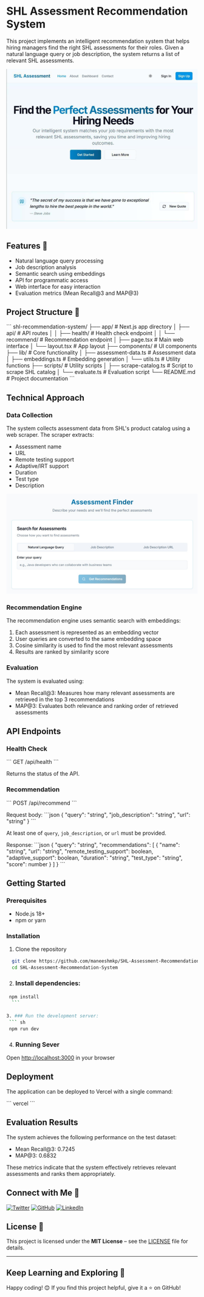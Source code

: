 # SHL Assessment Recommendation System

This project implements an intelligent recommendation system that helps hiring managers find the right SHL assessments for their roles. Given a natural language query or job description, the system returns a list of relevant SHL assessments.

![Alt Text](FrontImage.jpg)

## Features 📌

- Natural language query processing
- Job description analysis
- Semantic search using embeddings
- API for programmatic access
- Web interface for easy interaction
- Evaluation metrics (Mean Recall@3 and MAP@3)

## Project Structure 📂

\`\`\`
shl-recommendation-system/
├── app/                      # Next.js app directory
│   ├── api/                  # API routes
│   │   ├── health/           # Health check endpoint
│   │   └── recommend/        # Recommendation endpoint
│   ├── page.tsx              # Main web interface
│   └── layout.tsx            # App layout
├── components/               # UI components
├── lib/                      # Core functionality
│   ├── assessment-data.ts    # Assessment data
│   ├── embeddings.ts         # Embedding generation
│   └── utils.ts              # Utility functions
├── scripts/                  # Utility scripts
│   ├── scrape-catalog.ts     # Script to scrape SHL catalog
│   └── evaluate.ts           # Evaluation script
└── README.md                 # Project documentation
\`\`\`

## Technical Approach

### Data Collection

The system collects assessment data from SHL's product catalog using a web scraper. The scraper extracts:

- Assessment name
- URL
- Remote testing support
- Adaptive/IRT support
- Duration
- Test type
- Description

![Alt Text](AssesFind.jpg)


### Recommendation Engine

The recommendation engine uses semantic search with embeddings:

1. Each assessment is represented as an embedding vector
2. User queries are converted to the same embedding space
3. Cosine similarity is used to find the most relevant assessments
4. Results are ranked by similarity score

### Evaluation

The system is evaluated using:

- Mean Recall@3: Measures how many relevant assessments are retrieved in the top 3 recommendations
- MAP@3: Evaluates both relevance and ranking order of retrieved assessments

## API Endpoints

### Health Check

\`\`\`
GET /api/health
\`\`\`

Returns the status of the API.

### Recommendation

\`\`\`
POST /api/recommend
\`\`\`

Request body:
\`\`\`json
{
  "query": "string",
  "job_description": "string",
  "url": "string"
}
\`\`\`

At least one of `query`, `job_description`, or `url` must be provided.

Response:
\`\`\`json
{
  "query": "string",
  "recommendations": [
    {
      "name": "string",
      "url": "string",
      "remote_testing_support": boolean,
      "adaptive_support": boolean,
      "duration": "string",
      "test_type": "string",
      "score": number
    }
  ]
}
\`\`\`

## Getting Started

### Prerequisites

- Node.js 18+
- npm or yarn

### Installation

1. Clone the repository
 ```sh
   git clone https://github.com/maneeshmkp/SHL-Assessment-Recommendation-System
   cd SHL-Assessment-Recommendation-System
   ```

2. ### Install dependencies:
  ```sh
   npm install
    ```

3. ### Run the development server:
   ``` sh
   npm run dev
   ```

4. ### Running Sever
Open [http://localhost:3000](http://localhost:3000) in your browser

## Deployment

The application can be deployed to Vercel with a single command:

\`\`\`
vercel
\`\`\`

## Evaluation Results

The system achieves the following performance on the test dataset:

- Mean Recall@3: 0.7245
- MAP@3: 0.6832

These metrics indicate that the system effectively retrieves relevant assessments and ranks them appropriately.


## Connect with Me 🚀

[![Twitter](https://img.shields.io/badge/Twitter-%231DA1F2.svg?style=for-the-badge&logo=twitter&logoColor=white)](https://x.com/ManeeshKum14044)
[![GitHub](https://img.shields.io/badge/GitHub-%2312100E.svg?style=for-the-badge&logo=github&logoColor=white)](https://github.com/maneeshmkp)
[![LinkedIn](https://img.shields.io/badge/LinkedIn-%230A66C2.svg?style=for-the-badge&logo=linkedin&logoColor=white)](https://www.linkedin.com/in/maneeshmkp/)


## License 📜  

This project is licensed under the **MIT License** – see the [LICENSE](LICENSE) file for details.  

---

## Keep Learning and Exploring 🚀  

Happy coding! 😊 If you find this project helpful, give it a ⭐ on GitHub!  
